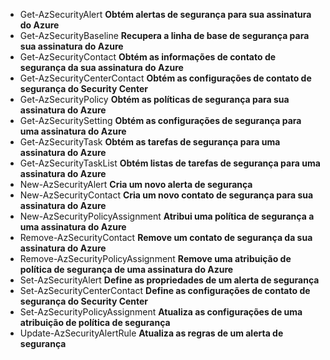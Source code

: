 - Get-AzSecurityAlert   **Obtém alertas de segurança para sua assinatura do Azure**
- Get-AzSecurityBaseline   **Recupera a linha de base de segurança para sua assinatura do Azure**
- Get-AzSecurityContact   **Obtém as informações de contato de segurança da sua assinatura do Azure**
- Get-AzSecurityCenterContact   **Obtém as configurações de contato de segurança do Security Center**
- Get-AzSecurityPolicy   **Obtém as políticas de segurança para sua assinatura do Azure**
- Get-AzSecuritySetting   **Obtém as configurações de segurança para uma assinatura do Azure**
- Get-AzSecurityTask   **Obtém as tarefas de segurança para uma assinatura do Azure**
- Get-AzSecurityTaskList   **Obtém listas de tarefas de segurança para uma assinatura do Azure**
- New-AzSecurityAlert   **Cria um novo alerta de segurança**
- New-AzSecurityContact   **Cria um novo contato de segurança para sua assinatura do Azure**
- New-AzSecurityPolicyAssignment   **Atribui uma política de segurança a uma assinatura do Azure**
- Remove-AzSecurityContact   **Remove um contato de segurança da sua assinatura do Azure**
- Remove-AzSecurityPolicyAssignment   **Remove uma atribuição de política de segurança de uma assinatura do Azure**
- Set-AzSecurityAlert   **Define as propriedades de um alerta de segurança**
- Set-AzSecurityCenterContact   **Define as configurações de contato de segurança do Security Center**
- Set-AzSecurityPolicyAssignment   **Atualiza as configurações de uma atribuição de política de segurança**
- Update-AzSecurityAlertRule   **Atualiza as regras de um alerta de segurança**
